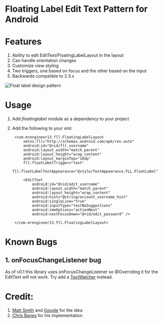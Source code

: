 # Floating Label Edit Text Pattern for Android

# Features

1. Ability to edit EditText/FloatingLabelLayout in the layout
2. Can handle orientation changes
3. Customize view styling 
4. Two triggers, one based on focus and the other based on the input
5. Backwards compatible to 2.3.x

![Float label design pattern](http://dribbble.s3.amazonaws.com/users/6410/screenshots/1254439/form-animation-_gif_.gif)
  

# Usage
1. Add *floatinglabel* module as a dependency to your project

2. Add the following to your xml:

        <com.mrengineer13.fll.FloatingLabelLayout
            xmlns:fll="http://schemas.android.com/apk/res-auto"
            android:id="@+id/fll_username"
            android:layout_width="match_parent"
            android:layout_height="wrap_content"
            android:layout_marginTop="16dp"
            fll:floatLabelTrigger="text"
            fll:floatLabelTextAppearance="@style/TextAppearance.FLL.FloatLabel">
    
            <EditText
                android:id="@+id/edit_username"
                android:layout_width="match_parent"
                android:layout_height="wrap_content"
                android:hint="@string/account_username_hint"
                android:singleLine="true"
                android:inputType="textNoSuggestions"
                android:imeOptions="actionNext"
                android:nextFocusDown="@+id/edit_password" />
    
        </com.mrengineer13.fll.FloatingLabelLayout>
        

# Known Bugs

## 1. onFocusChangeListener bug

As of v0.1 this library uses onFocusChangeListener so @Overriding it for the EditText will not work. Try add a [TextWatcher](http://developer.android.com/reference/android/text/TextWatcher.html) instead.

# Credit:

1. [Matt Smith](http://mattdsmith.com/float-label-pattern/)  and [Google](http://www.google.com/design/spec/components/text-fields.html#text-fields-floating-labels) for the idea
2. [Chris Banes](https://gist.github.com/chrisbanes/11247418) for his implementation

<!-- ## Developers-->

<!-- 1. [MrEngineer](https://github.com/MrEngineer13) -->